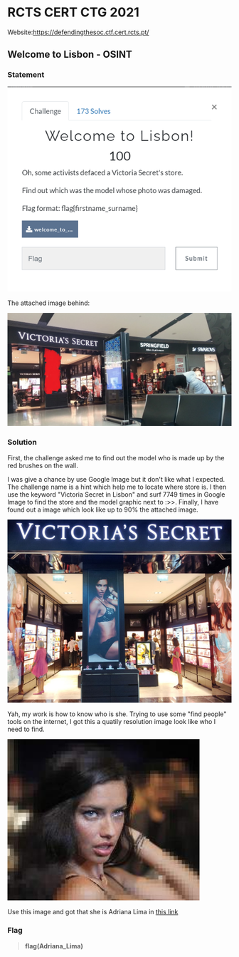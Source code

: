 # RCTS CERT CTG 2021

Website:https://defendingthesoc.ctf.cert.rcts.pt/

## Welcome to Lisbon - OSINT

### Statement

![](Images/welcome2lisbon.png)

The attached image behind:

![](Images/welcome_to_lisbon.jpg)

### Solution

First, the challenge asked me to find out the model who is made up by the red brushes on the wall.

I was give a chance by use Google Image but it don't like what I expected. The challenge name is a hint which help me to locate where store is. I then use the keyword "Victoria Secret in Lisbon" and surf 7749 times in Google Image to find the store and the model graphic next to :>>. Finally, I have found out a image which look like up to 90% the attached image.

![](Images/looklike.jpg)

Yah, my work is how to know who is she. Trying to use some "find people" tools on the internet, I got this a quatily resolution image look like who I need to find.

![](Images/3.png)

Use this image and got that she is Adriana Lima in [this link](https://www.fanpop.com/clubs/adriana-lima/images/26769738/title/secret-fashion-show-2011-backstage-photo)

### Flag

>**flag(Adriana_Lima)**